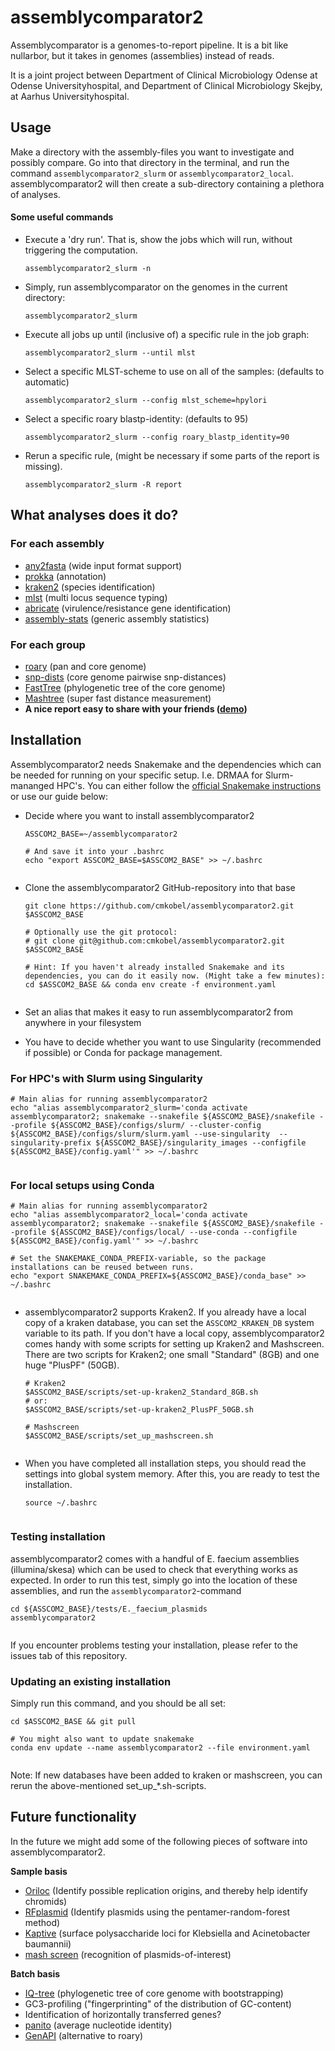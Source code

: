 # assemblycomparator2

Assemblycomparator is a genomes-to-report pipeline. It is a bit like nullarbor, but it takes in genomes (assemblies) instead of reads. 

It is a joint project between Department of Clinical Microbiology Odense at Odense Universityhospital, and Department of Clinical Microbiology Skejby, at Aarhus Universityhospital.

## Usage
Make a directory with the assembly-files you want to investigate and possibly compare. 
Go into that directory in the terminal, and run the command `assemblycomparator2_slurm` or `assemblycomparator2_local`. 
assemblycomparator2 will then create a sub-directory containing a plethora of analyses. 

#### Some useful commands
  - Execute a 'dry run'. That is, show the jobs which will run, without triggering the computation.
    
    `assemblycomparator2_slurm -n`
    
  - Simply, run assemblycomparator on the genomes in the current directory:

    `assemblycomparator2_slurm`
    
  - Execute all jobs up until (inclusive of) a specific rule in the job graph:
    
    `assemblycomparator2_slurm --until mlst`
    
  - Select a specific MLST-scheme to use on all of the samples: (defaults to automatic)
    
    `assemblycomparator2_slurm --config mlst_scheme=hpylori`
    
  - Select a specific roary blastp-identity: (defaults to 95)

    `assemblycomparator2_slurm --config roary_blastp_identity=90`
    
  - Rerun a specific rule, (might be necessary if some parts of the report is missing).

    `assemblycomparator2_slurm -R report`
    
    





## What analyses does it do?

### For each assembly
  - [any2fasta](https://github.com/tseemann/any2fasta) (wide input format support)
  - [prokka](https://github.com/tseemann/prokka) (annotation)
  - [kraken2](https://ccb.jhu.edu/software/kraken2/) (species identification)
  - [mlst](https://github.com/tseemann/mlst) (multi locus sequence typing)
  - [abricate](https://github.com/tseemann/abricate) (virulence/resistance gene identification)
  - [assembly-stats](https://github.com/sanger-pathogens/assembly-stats) (generic assembly statistics)


### For each group
  - [roary](https://sanger-pathogens.github.io/Roary/) (pan and core genome)
  - [snp-dists](https://github.com/tseemann/snp-dists) (core genome pairwise snp-distances)
  - [FastTree](http://www.microbesonline.org/fasttree/) (phylogenetic tree of the core genome)
  - [Mashtree](https://github.com/lskatz/mashtree) (super fast distance measurement)
  - **A nice report easy to share with your friends ([demo](https://github.com/cmkobel/assemblycomparator2/raw/master/tests/E._faecium/report_E._faecium.html.zip))**






## Installation

Assemblycomparator2 needs Snakemake and the dependencies which can be needed for running on your specific setup. I.e. DRMAA for Slurm-mananged HPC's.
You can either follow the [official Snakemake instructions](https://snakemake.readthedocs.io/en/stable/getting_started/installation.html) or use our guide below:
* Decide where you want to install assemblycomparator2
   ``` 
   ASSCOM2_BASE=~/assemblycomparator2
   
   # And save it into your .bashrc
   echo "export ASSCOM2_BASE=$ASSCOM2_BASE" >> ~/.bashrc 
    
   ```
 * Clone the assemblycomparator2 GitHub-repository into that base
   ```
   git clone https://github.com/cmkobel/assemblycomparator2.git $ASSCOM2_BASE
   
   # Optionally use the git protocol:
   # git clone git@github.com:cmkobel/assemblycomparator2.git $ASSCOM2_BASE
   
   # Hint: If you haven't already installed Snakemake and its dependencies, you can do it easily now. (Might take a few minutes):
   cd $ASSCOM2_BASE && conda env create -f environment.yaml 
    
   ```
   
 * Set an alias that makes it easy to run assemblycomparator2 from anywhere in your filesystem
 * You have to decide whether you want to use Singularity (recommended if possible) or Conda for package management.

   
   
### For HPC's with Slurm using Singularity
   ```
   # Main alias for running assemblycomparator2
   echo "alias assemblycomparator2_slurm='conda activate assemblycomparator2; snakemake --snakefile ${ASSCOM2_BASE}/snakefile --profile ${ASSCOM2_BASE}/configs/slurm/ --cluster-config ${ASSCOM2_BASE}/configs/slurm/slurm.yaml --use-singularity  --singularity-prefix ${ASSCOM2_BASE}/singularity_images --configfile ${ASSCOM2_BASE}/config.yaml'" >> ~/.bashrc
    
   ```
   
   
### For local setups using Conda
   ```
   # Main alias for running assemblycomparator2
   echo "alias assemblycomparator2_local='conda activate assemblycomparator2; snakemake --snakefile ${ASSCOM2_BASE}/snakefile --profile ${ASSCOM2_BASE}/configs/local/ --use-conda --configfile ${ASSCOM2_BASE}/config.yaml'" >> ~/.bashrc
   
   # Set the SNAKEMAKE_CONDA_PREFIX-variable, so the package installations can be reused between runs.
   echo "export SNAKEMAKE_CONDA_PREFIX=${ASSCOM2_BASE}/conda_base" >> ~/.bashrc 
    
   ```
   
   
 * assemblycomparator2 supports Kraken2. If you already have a local copy of a kraken database, you can set the `ASSCOM2_KRAKEN_DB` system variable to its path. If you don't have a local copy, assemblycomparator2 comes handy with some scripts for setting up Kraken2 and Mashscreen. There are two scripts for Kraken2; one small "Standard" (8GB) and one huge "PlusPF" (50GB).
   ```
   # Kraken2
   $ASSCOM2_BASE/scripts/set-up-kraken2_Standard_8GB.sh
   # or:
   $ASSCOM2_BASE/scripts/set-up-kraken2_PlusPF_50GB.sh
   
   # Mashscreen
   $ASSCOM2_BASE/scripts/set_up_mashscreen.sh
    
   ```
 * When you have completed all installation steps, you should read the settings into global system memory. After this, you are ready to test the installation.
   ```
   source ~/.bashrc
    
   ```
   
### Testing installation

assemblycomparator2 comes with a handful of E. faecium assemblies (illumina/skesa) which can be used to check that everything works as expected. In order to run this test, simply go into the location of these assemblies, and run the `assemblycomparator2`-command
   ```
   cd ${ASSCOM2_BASE}/tests/E._faecium_plasmids
   assemblycomparator2
    
   ```

If you encounter problems testing your installation, please refer to the issues tab of this repository.

   
   
### Updating an existing installation

Simply run this command, and you should be all set:
```
cd $ASSCOM2_BASE && git pull

# You might also want to update snakemake
conda env update --name assemblycomparator2 --file environment.yaml
 
```
Note: If new databases have been added to kraken or mashscreen, you can rerun the above-mentioned set_up_*.sh-scripts.




## Future functionality 

In the future we might add some of the following pieces of software into assemblycomparator2.

**Sample basis**

  - [Oriloc](http://pbil.univ-lyon1.fr/software/Oriloc/oriloc.html) (Identify possible replication origins, and thereby help identify chromids)
  - [RFplasmid](https://github.com/aldertzomer/RFPlasmid) (Identify plasmids using the pentamer-random-forest method)
  - [Kaptive](https://github.com/katholt/Kaptive) (surface polysaccharide loci for Klebsiella and Acinetobacter baumannii) 
  - [mash screen](https://mash.readthedocs.io/en/latest/tutorials.html) (recognition of plasmids-of-interest)


**Batch basis**

  - [IQ-tree](http://www.iqtree.org/) (phylogenetic tree of core genome with bootstrapping)
  - GC3-profiling ("fingerprinting" of the distribution of GC-content)
  - Identification of horizontally transferred genes?
  - [panito](https://github.com/sanger-pathogens/panito) (average nucleotide identity)
  - [GenAPI](https://github.com/MigleSur/GenAPI) (alternative to roary)


  
  
  
